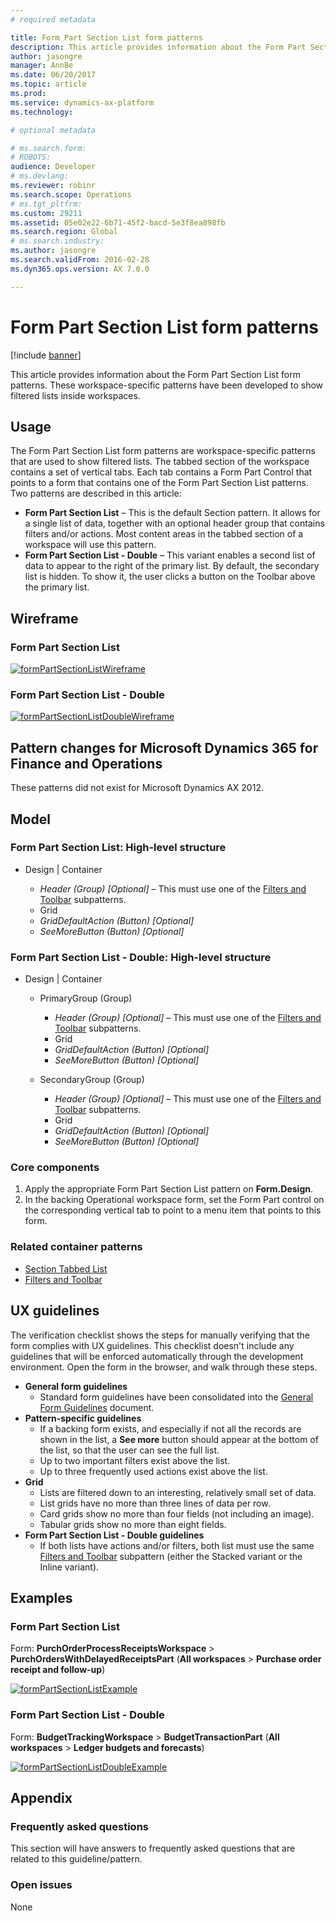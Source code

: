 ```yaml
---
# required metadata

title: Form Part Section List form patterns
description: This article provides information about the Form Part Section List form patterns. These workspace-specific patterns have been developed to show filtered lists inside workspaces.
author: jasongre
manager: AnnBe
ms.date: 06/20/2017
ms.topic: article
ms.prod: 
ms.service: dynamics-ax-platform
ms.technology: 

# optional metadata

# ms.search.form: 
# ROBOTS: 
audience: Developer
# ms.devlang: 
ms.reviewer: robinr
ms.search.scope: Operations
# ms.tgt_pltfrm: 
ms.custom: 29211
ms.assetid: 05e02e22-6b71-45f2-bacd-5e3f8ea898fb
ms.search.region: Global
# ms.search.industry: 
ms.author: jasongre
ms.search.validFrom: 2016-02-28
ms.dyn365.ops.version: AX 7.0.0

---
```


# Form Part Section List form patterns

[!include [banner](../includes/banner.md)]

This article provides information about the Form Part Section List form patterns. These workspace-specific patterns have been developed to show filtered lists inside workspaces.

Usage
-----

The Form Part Section List form patterns are workspace-specific patterns that are used to show filtered lists. The tabbed section of the workspace contains a set of vertical tabs. Each tab contains a Form Part Control that points to a form that contains one of the Form Part Section List patterns. Two patterns are described in this article:

-   **Form Part Section List** – This is the default Section pattern. It allows for a single list of data, together with an optional header group that contains filters and/or actions.  Most content areas in the tabbed section of a workspace will use this pattern.
-   **Form Part Section List - Double** – This variant enables a second list of data to appear to the right of the primary list. By default, the secondary list is hidden. To show it, the user clicks a button on the Toolbar above the primary list.

## Wireframe
### Form Part Section List

[![formPartSectionListWireframe](./media/formpartsectionlistwireframe.png)](./media/formpartsectionlistwireframe.png)

### Form Part Section List - Double

[![formPartSectionListDoubleWireframe](./media/formpartsectionlistdoublewireframe.png)](./media/formpartsectionlistdoublewireframe.png)

## Pattern changes for Microsoft Dynamics 365 for Finance and Operations
These patterns did not exist for Microsoft Dynamics AX 2012.

## Model
### Form Part Section List: High-level structure

- Design | Container

    - *Header (Group) \[Optional\]* – This must use one of the [Filters and Toolbar](filters-toolbar-subpattern.md) subpatterns.
    - Grid
    - *GridDefaultAction (Button) \[Optional\]*
    - *SeeMoreButton (Button) \[Optional\]*

### Form Part Section List - Double: High-level structure

- Design | Container

    - PrimaryGroup (Group)

        - *Header (Group) \[Optional\]* – This must use one of the [Filters and Toolbar](filters-toolbar-subpattern.md) subpatterns.
        - Grid
        - *GridDefaultAction (Button) \[Optional\]*
        - *SeeMoreButton (Button) \[Optional\]*

    - SecondaryGroup (Group)

        - *Header (Group) \[Optional\]* – This must use one of the [Filters and Toolbar](filters-toolbar-subpattern.md) subpatterns.
        - Grid
        - *GridDefaultAction (Button) \[Optional\]*
        - *SeeMoreButton (Button) \[Optional\]*

### Core components

1.  Apply the appropriate Form Part Section List pattern on **Form.Design**.
2.  In the backing Operational workspace form, set the Form Part control on the corresponding vertical tab to point to a menu item that points to this form.

### Related container patterns

-   [Section Tabbed List](section-tabbed-list-subpattern.md)
-   [Filters and Toolbar](filters-toolbar-subpattern.md)

## UX guidelines
The verification checklist shows the steps for manually verifying that the form complies with UX guidelines. This checklist doesn't include any guidelines that will be enforced automatically through the development environment. Open the form in the browser, and walk through these steps.

-   **General form guidelines**
    -   Standard form guidelines have been consolidated into the [General Form Guidelines](general-form-guidelines.md) document.
-   **Pattern-specific guidelines**
    -   If a backing form exists, and especially if not all the records are shown in the list, a **See more** button should appear at the bottom of the list, so that the user can see the full list.
    -   Up to two important filters exist above the list.
    -   Up to three frequently used actions exist above the list.
-   **Grid**
    -   Lists are filtered down to an interesting, relatively small set of data.
    -   List grids have no more than three lines of data per row.
    -   Card grids show no more than four fields (not including an image).
    -   Tabular grids show no more than eight fields.
-   **Form Part Section List - Double guidelines**
    -   If both lists have actions and/or filters, both list must use the same [Filters and Toolbar](filters-toolbar-subpattern.md) subpattern (either the Stacked variant or the Inline variant).

## Examples
### Form Part Section List

Form: **PurchOrderProcessReceiptsWorkspace** &gt; **PurchOrdersWithDelayedReceiptsPart** (**All workspaces** &gt; **Purchase order receipt and follow-up**) 

[![formPartSectionListExample](./media/formpartsectionlistexample.png)](./media/formpartsectionlistexample.png)

### Form Part Section List - Double

Form: **BudgetTrackingWorkspace** &gt; **BudgetTransactionPart** (**All workspaces** &gt; **Ledger budgets and forecasts**) 

[![formPartSectionListDoubleExample](./media/formpartsectionlistdoubleexample.png)](./media/formpartsectionlistdoubleexample.png)

## Appendix
### Frequently asked questions

This section will have answers to frequently asked questions that are related to this guideline/pattern.

### Open issues

None
